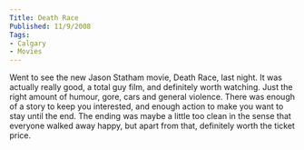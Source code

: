 ```yaml
---
Title: Death Race
Published: 11/9/2008
Tags:
- Calgary
- Movies
---
```


Went to see the new Jason Statham movie, Death Race, last night. It was actually really good, a total guy film, and definitely worth watching. Just the right amount of humour, gore, cars and general violence. There was enough of a story to keep you interested, and enough action to make you want to stay until the end. The ending was maybe a little too clean in the sense that everyone walked away happy, but apart from that, definitely worth the ticket price.
